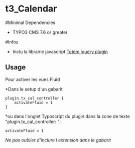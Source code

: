 # t3_Calendar

#Minimal Dependencies
* TYPO3 CMS 7.6 or greater

#Infos 
* Inclu la librairie javascript [Totem jquery plugin](http://buildinternet.com/project/totem/)


## Usage
Pour activer les vues Fluid

*Dans le setup d'un gabarit
```
plugin.tx_cal_controller {
    activateFluid = 1
}
```

*ou dans l'onglet Typoscript du plugin dans la zone de texte "plugin.tx_cal_controller: ":
```
activateFluid = 1
```

*Ne pas oublier d'inclure l'extension dans le gabarit*
